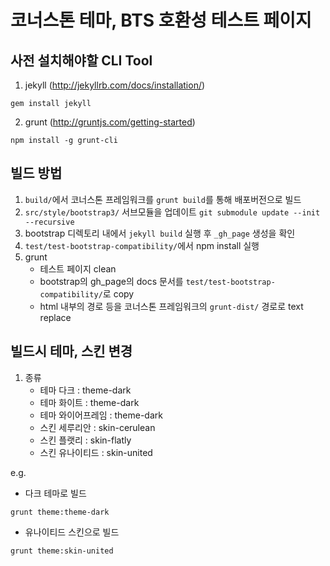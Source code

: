 # 코너스톤 테마, BTS 호환성 테스트 페이지

## 사전 설치해야할 CLI Tool
1. jekyll (http://jekyllrb.com/docs/installation/)

`
gem install jekyll
`

2. grunt (http://gruntjs.com/getting-started)

`
npm install -g grunt-cli
`

## 빌드 방법
1. `build/`에서 코너스톤 프레임워크를 `grunt build`를 통해 배포버전으로 빌드
2. `src/style/bootstrap3/` 서브모듈을 업데이트 `git submodule update --init --recursive`
3. bootstrap 디렉토리 내에서 `jekyll build` 실행 후 `_gh_page` 생성을 확인
4. `test/test-bootstrap-compatibility/`에서 npm install 실행
5. grunt
	- 테스트 페이지 clean
	- bootstrap의 gh_page의 docs 문서를 `test/test-bootstrap-compatibility/`로 copy
	- html 내부의 경로 등을 코너스톤 프레임워크의 `grunt-dist/` 경로로 text replace


## 빌드시 테마, 스킨 변경
1.  종류
	- 테마 다크 : theme-dark
	- 테마 화이트 : theme-dark 
	- 테마 와이어프레임 : theme-dark
	- 스킨 세루리안 : skin-cerulean
	- 스킨 플랫리 : skin-flatly
	- 스킨 유나이티드 : skin-united
	
e.g. 
- 다크 테마로 빌드

`
grunt theme:theme-dark
`

- 유나이티드 스킨으로 빌드

`
grunt theme:skin-united
`